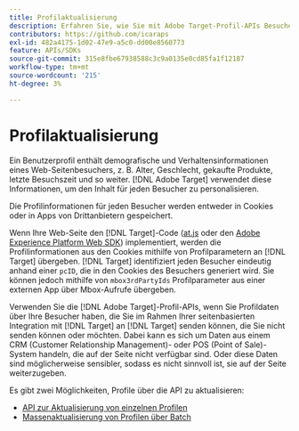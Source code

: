 ```yaml
---
title: Profilaktualisierung
description: Erfahren Sie, wie Sie mit Adobe Target-Profil-APIs Besucherdaten an  [!DNL Target] senden.
contributors: https://github.com/icaraps
exl-id: 482a4175-1d02-47e9-a5c0-dd00e8560773
feature: APIs/SDKs
source-git-commit: 315e8fbe67938588c3c9a0135e0cd85fa1f12187
workflow-type: tm+mt
source-wordcount: '215'
ht-degree: 3%

---
```


# Profilaktualisierung

Ein Benutzerprofil enthält demografische und Verhaltensinformationen eines Web-Seitenbesuchers, z. B. Alter, Geschlecht, gekaufte Produkte, letzte Besuchszeit und so weiter. [!DNL Adobe Target] verwendet diese Informationen, um den Inhalt für jeden Besucher zu personalisieren.

Die Profilinformationen für jeden Besucher werden entweder in Cookies oder in Apps von Drittanbietern gespeichert.

Wenn Ihre Web-Seite den [!DNL Target]-Code ([at.js](/help/dev/implement/client-side/atjs/how-atjs-works/overview.md) oder den [Adobe Experience Platform Web SDK](/help/dev/implement/client-side/aep-web-sdk/aep-web-sdk-overview.md)) implementiert, werden die Profilinformationen aus den Cookies mithilfe von Profilparametern an [!DNL Target] übergeben. [!DNL Target] identifiziert jeden Besucher eindeutig anhand einer `pcID`, die in den Cookies des Besuchers generiert wird. Sie können jedoch mithilfe von `mbox3rdPartyIds` Profilparameter aus einer externen App über Mbox-Aufrufe übergeben.

Verwenden Sie die [!DNL Adobe Target]-Profil-APIs, wenn Sie Profildaten über Ihre Besucher haben, die Sie im Rahmen Ihrer seitenbasierten Integration mit [!DNL Target] an [!DNL Target] senden können, die Sie nicht senden können oder möchten. Dabei kann es sich um Daten aus einem CRM (Customer Relationship Management)- oder POS (Point of Sale)-System handeln, die auf der Seite nicht verfügbar sind. Oder diese Daten sind möglicherweise sensibler, sodass es nicht sinnvoll ist, sie auf der Seite weiterzugeben.

Es gibt zwei Möglichkeiten, Profile über die API zu aktualisieren:

* [API zur Aktualisierung von einzelnen Profilen](/help/dev/administer/profile-api/profile-single-api.md)
* [Massenaktualisierung von Profilen über Batch](/help/dev/administer/profile-api/profile-bulk-api.md)
